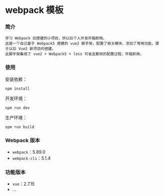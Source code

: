 # webpack 模板

### 简介
```
学习 Webpack 后搭建的小项目，供以后个人开发开箱即用。
这是一个自己基于 Webpack5 搭建的 vue2 脚手架，配置了相关模块，添加了常用功能，便于以后 Vue2 新项目的搭建。
此脚手架集成了 vue2 + Webpack5 + less 可省去繁琐的配置过程，开箱即用。
```

### 使用
安装依赖：
```
npm install
```

开发环境：
```
npm run dev
```

生产环境：

```
npm run build
```

### Webpack 版本
- `webpack`：5.89.0
- `webpack-cli`：5.1.4

### 功能版本
- `vue`：2.7.15
- ...